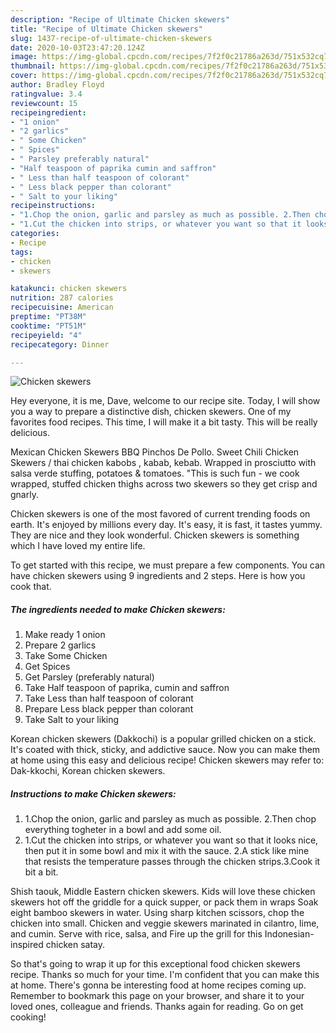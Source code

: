 ```yaml
---
description: "Recipe of Ultimate Chicken skewers"
title: "Recipe of Ultimate Chicken skewers"
slug: 1437-recipe-of-ultimate-chicken-skewers
date: 2020-10-03T23:47:20.124Z
image: https://img-global.cpcdn.com/recipes/7f2f0c21786a263d/751x532cq70/chicken-skewers-recipe-main-photo.jpg
thumbnail: https://img-global.cpcdn.com/recipes/7f2f0c21786a263d/751x532cq70/chicken-skewers-recipe-main-photo.jpg
cover: https://img-global.cpcdn.com/recipes/7f2f0c21786a263d/751x532cq70/chicken-skewers-recipe-main-photo.jpg
author: Bradley Floyd
ratingvalue: 3.4
reviewcount: 15
recipeingredient:
- "1 onion"
- "2 garlics"
- " Some Chicken"
- " Spices"
- " Parsley preferably natural"
- "Half teaspoon of paprika cumin and saffron"
- " Less than half teaspoon of colorant"
- " Less black pepper than colorant"
- " Salt to your liking"
recipeinstructions:
- "1.Chop the onion, garlic and parsley as much as possible. 2.Then chop everything togheter in a bowl and add some oil."
- "1.Cut the chicken into strips, or whatever you want so that it looks nice, then put it in some bowl and mix it with the sauce. 2.A stick like mine that resists the temperature passes through the chicken strips.3.Cook it bit a bit."
categories:
- Recipe
tags:
- chicken
- skewers

katakunci: chicken skewers 
nutrition: 287 calories
recipecuisine: American
preptime: "PT38M"
cooktime: "PT51M"
recipeyield: "4"
recipecategory: Dinner

---
```



![Chicken skewers](https://img-global.cpcdn.com/recipes/7f2f0c21786a263d/751x532cq70/chicken-skewers-recipe-main-photo.jpg)

Hey everyone, it is me, Dave, welcome to our recipe site. Today, I will show you a way to prepare a distinctive dish, chicken skewers. One of my favorites food recipes. This time, I will make it a bit tasty. This will be really delicious.

Mexican Chicken Skewers BBQ Pinchos De Pollo. Sweet Chili Chicken Skewers / thai chicken kabobs , kabab, kebab. Wrapped in prosciutto with salsa verde stuffing, potatoes &amp; tomatoes. &#34;This is such fun - we cook wrapped, stuffed chicken thighs across two skewers so they get crisp and gnarly.

Chicken skewers is one of the most favored of current trending foods on earth. It's enjoyed by millions every day. It's easy, it is fast, it tastes yummy. They are nice and they look wonderful. Chicken skewers is something which I have loved my entire life.


To get started with this recipe, we must prepare a few components. You can have chicken skewers using 9 ingredients and 2 steps. Here is how you cook that.

<!--inarticleads1-->

##### The ingredients needed to make Chicken skewers:

1. Make ready 1 onion
1. Prepare 2 garlics
1. Take  Some Chicken
1. Get  Spices
1. Get  Parsley (preferably natural)
1. Take Half teaspoon of paprika, cumin and saffron
1. Take  Less than half teaspoon of colorant
1. Prepare  Less black pepper than colorant
1. Take  Salt to your liking


Korean chicken skewers (Dakkochi) is a popular grilled chicken on a stick. It&#39;s coated with thick, sticky, and addictive sauce. Now you can make them at home using this easy and delicious recipe! Chicken skewers may refer to: Dak-kkochi, Korean chicken skewers. 

<!--inarticleads2-->

##### Instructions to make Chicken skewers:

1. 1.Chop the onion, garlic and parsley as much as possible. 2.Then chop everything togheter in a bowl and add some oil.
1. 1.Cut the chicken into strips, or whatever you want so that it looks nice, then put it in some bowl and mix it with the sauce. 2.A stick like mine that resists the temperature passes through the chicken strips.3.Cook it bit a bit.


Shish taouk, Middle Eastern chicken skewers. Kids will love these chicken skewers hot off the griddle for a quick supper, or pack them in wraps Soak eight bamboo skewers in water. Using sharp kitchen scissors, chop the chicken into small. Chicken and veggie skewers marinated in cilantro, lime, and cumin. Serve with rice, salsa, and Fire up the grill for this Indonesian-inspired chicken satay. 

So that's going to wrap it up for this exceptional food chicken skewers recipe. Thanks so much for your time. I'm confident that you can make this at home. There's gonna be interesting food at home recipes coming up. Remember to bookmark this page on your browser, and share it to your loved ones, colleague and friends. Thanks again for reading. Go on get cooking!
